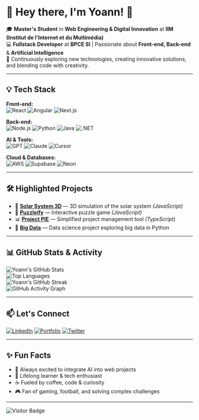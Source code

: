 # 👋 Hey there, I'm Yoann! 🚀

🎓 **Master's Student** in **Web Engineering & Digital Innovation** at **IIM (Institut de l'Internet et du Multimédia)**  
💻 **Fullstack Developer** at **BPCE SI** | Passionate about **Front-end, Back-end** & **Artificial Intelligence**  
🌟 Continuously exploring new technologies, creating innovative solutions, and blending code with creativity.

---

## 💡 Tech Stack

**Front-end:**  
![React](https://img.shields.io/badge/React-20232A?style=for-the-badge&logo=react&logoColor=61DAFB) 
![Angular](https://img.shields.io/badge/Angular-DD0031?style=for-the-badge&logo=angular&logoColor=white) 
![Next.js](https://img.shields.io/badge/Next.js-000000?style=for-the-badge&logo=nextdotjs&logoColor=white)

**Back-end:**  
![Node.js](https://img.shields.io/badge/Node.js-339933?style=for-the-badge&logo=nodedotjs&logoColor=white) 
![Python](https://img.shields.io/badge/Python-3776AB?style=for-the-badge&logo=python&logoColor=white) 
![Java](https://img.shields.io/badge/Java-007396?style=for-the-badge&logo=openjdk&logoColor=white) 
![.NET](https://img.shields.io/badge/.NET-512BD4?style=for-the-badge&logo=dotnet&logoColor=white)

**AI & Tools:**  
![GPT](https://img.shields.io/badge/GPT-6E57E0?style=for-the-badge&logo=openai&logoColor=white) 
![Claude](https://img.shields.io/badge/Claude-8A2BE2?style=for-the-badge&logo=artificialintelligence&logoColor=white) 
![Cursor](https://img.shields.io/badge/Cursor-F7B500?style=for-the-badge&logo=visualstudiocode&logoColor=white)

**Cloud & Databases:**  
![AWS](https://img.shields.io/badge/AWS-FF9900?style=for-the-badge&logo=amazon-aws&logoColor=white) 
![Supabase](https://img.shields.io/badge/Supabase-3ECF8E?style=for-the-badge&logo=supabase&logoColor=white) 
![Neon](https://img.shields.io/badge/Neon-00BFFF?style=for-the-badge&logo=postgresql&logoColor=white)

---

## 🛠️ Highlighted Projects

- 🌌 **[Solar System 3D](https://github.com/Yoann-CH/system-solaire-3d)** — 3D simulation of the solar system *(JavaScript)*  
- 🧩 **[Puzzleify](https://github.com/Yoann-CH/puzzleify)** — Interactive puzzle game *(JavaScript)*  
- 📊 **[Project PIE](https://github.com/Yoann-CH/project-pie)** — Simplified project management tool *(TypeScript)*  
- 🤖 **[Big Data](https://github.com/Yoann-CH/big-data)** — Data science project exploring big data in Python

---

## 📊 GitHub Stats & Activity

![Yoann's GitHub Stats](https://github-readme-stats.vercel.app/api?username=Yoann-CH&show_icons=true&theme=radical)  
![Top Languages](https://github-readme-stats.vercel.app/api/top-langs/?username=Yoann-CH&layout=compact&theme=radical)  
![Yoann's GitHub Streak](https://streak-stats.demolab.com/?user=Yoann-CH&theme=radical)  
![GitHub Activity Graph](https://github-readme-activity-graph.vercel.app/graph?username=Yoann-CH&theme=radical)

---

## 📫 Let's Connect

[![LinkedIn](https://img.shields.io/badge/LinkedIn-0077B5?style=for-the-badge&logo=linkedin&logoColor=white)](https://www.linkedin.com) 
[![Portfolio](https://img.shields.io/badge/Portfolio-000?style=for-the-badge&logo=About.me&logoColor=white)](https://your-portfolio-link.com) 
[![Twitter](https://img.shields.io/badge/Twitter-1DA1F2?style=for-the-badge&logo=twitter&logoColor=white)](https://twitter.com)

---

## ✨ Fun Facts

- 🤖 Always excited to integrate AI into web projects  
- 🧠 Lifelong learner & tech enthusiast  
- ☕ Fueled by coffee, code & curiosity  
- 🎮 Fan of gaming, football, and solving complex challenges  

---

![Visitor Badge](https://komarev.com/ghpvc/?username=Yoann-CH&style=flat-square&color=brightgreen)
